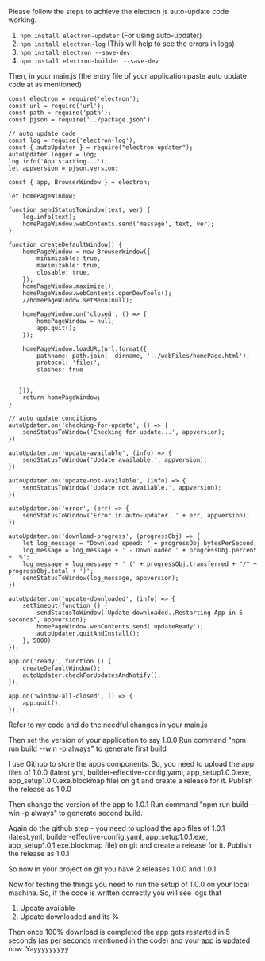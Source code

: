 Please follow the steps to achieve the electron js auto-update code working.

1. `npm install electron-updater` (For using auto-updater)
2. `npm install electron-log` (This will help to see the errors in logs)
3. `npm install electron --save-dev`
4. `npm install electron-builder --save-dev`

Then, in your main.js (the entry file of your application paste auto update code at as mentioned)

    const electron = require('electron');
    const url = require('url');
    const path = require('path');
    const pjson = require('../package.json')
    
    // auto update code
    const log = require('electron-log');
    const { autoUpdater } = require("electron-updater");
    autoUpdater.logger = log;
    log.info('App starting...');
    let appversion = pjson.version;
    
    const { app, BrowserWindow } = electron;
    
    let homePageWindow;
    
    function sendStatusToWindow(text, ver) {
        log.info(text);
        homePageWindow.webContents.send('message', text, ver);
    }
    
    function createDefaultWindow() {
        homePageWindow = new BrowserWindow({
            minimizable: true,
            maximizable: true,
            closable: true,
        });
        homePageWindow.maximize();
        homePageWindow.webContents.openDevTools();
        //homePageWindow.setMenu(null);
    
        homePageWindow.on('closed', () => {
            homePageWindow = null;
            app.quit();
        });
    	
        homePageWindow.loadURL(url.format({
            pathname: path.join(__dirname, '../webFiles/homePage.html'),
            protocol: 'file:',
            slashes: true
     

       }));
        return homePageWindow;
    }
    
    // auto update conditions
    autoUpdater.on('checking-for-update', () => {
        sendStatusToWindow('Checking for update...', appversion);
    })
    
    autoUpdater.on('update-available', (info) => {
        sendStatusToWindow('Update available.', appversion);
    })
    
    autoUpdater.on('update-not-available', (info) => {
        sendStatusToWindow('Update not available.', appversion);
    })
    
    autoUpdater.on('error', (err) => {
        sendStatusToWindow('Error in auto-updater. ' + err, appversion);
    })
    
    autoUpdater.on('download-progress', (progressObj) => {
        let log_message = "Download speed: " + progressObj.bytesPerSecond;
        log_message = log_message + ' - Downloaded ' + progressObj.percent + '%';
        log_message = log_message + ' (' + progressObj.transferred + "/" + progressObj.total + ')';
        sendStatusToWindow(log_message, appversion);
    })
    
    autoUpdater.on('update-downloaded', (info) => {
        setTimeout(function () {
            sendStatusToWindow('Update downloaded..Restarting App in 5 seconds', appversion);
            homePageWindow.webContents.send('updateReady');
            autoUpdater.quitAndInstall();
        }, 5000)
    });
    
    app.on('ready', function () {
        createDefaultWindow();
        autoUpdater.checkForUpdatesAndNotify();
    });
    
    app.on('window-all-closed', () => {
        app.quit();
    });

Refer to my code and do the needful changes in your main.js

Then set the version of your application to say 1.0.0
Run command "npm run build --win -p always" to generate first build 

I use Github to store the apps components.
So, you need to upload the app files of 1.0.0 (latest.yml, builder-effective-config.yaml, app_setup1.0.0.exe, app_setup1.0.0.exe.blockmap file) on git and create a release for it. Publish the release as 1.0.0

Then change the version of the app to 1.0.1 
Run command "npm run build --win -p always" to generate second build.

Again do the github step - you need to upload the app files of 1.0.1 (latest.yml, builder-effective-config.yaml, app_setup1.0.1.exe, app_setup1.0.1.exe.blockmap file) on git and create a release for it. Publish the release as 1.0.1

So now in your project on git you have 2 releases 1.0.0 and 1.0.1

Now for testing the things you need to run the setup of 1.0.0 on your local machine. So, if the code is written correctly you will see logs that 
1. Update available
2. Update downloaded and its %

Then once 100% download is completed the app gets restarted in 5 seconds (as per seconds mentioned in the code) and your app is updated now.
Yayyyyyyyyy

